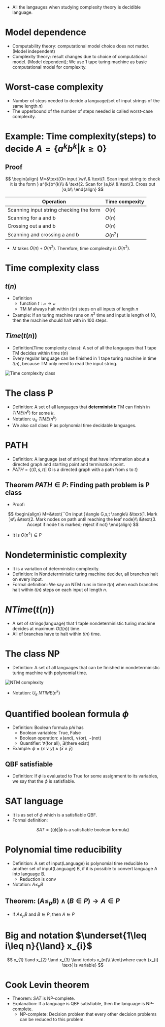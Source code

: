 * All the langauges when studying complexity theory is decidible language.

# Model dependence
* Computability theory: computational model choice does not matter. (Model independent)
* Complexity theory: result changes due to choice of computational model. (Model dependent); We use 1 tape turing machine as basic computational model for complexity.
# Worst-case complexity
* Number of steps needed to decide a language(set of input strings of the same length $n$)
* The upperbound of the number of steps needed is called worst-case complexity.

# Example: Time complexity(steps) to decide $A=\lbrace a^{k}b^{k}|k\geq0 \rbrace$

## Proof

$$
\begin{align}
M=&\text{On input }w\\
& \text{1. Scan input string to check it is the form } a^{k}b^{k}\\
& \text{2. Scan for }a,b\\
& \text{3. Cross out }a,b\\
\end{align}
$$

|Operation|Time compexity|
|---------|--------------|
|Scanning input string checking the form|$O(n)$|
|Scanning for a and b|$O(n)$|
|Crossing out a and b|$O(n)$|
|Scanning and crossing a and b|$O(n^{2})$|

* $M$ takes $O(n)+O(n^{2})$. Therefore, time complexity is $O(n^{2})$.

# Time complexity class
## $t(n)$
* Definition
    * function $t:\mathcal{n}\rightarrow \mathcal{n}$
    * TM $M$ always halt within $t(n)$ steps on all inputs of length $n$
* Example: If an turing machine runs on $n^{2}$ time and input is length of 10, then the machine should halt with in 100 steps.

## $Time(t(n))$
* Definition(Time complexity class): A set of all the languages that 1 tape TM decides within time $t(n)$
* Every regular language can be finished in 1 tape turing machine in time $t(n)$, because TM only need to read the input string.

![Time complexity class](/image/Time%20complexity%20class.png)

# The class P
* Definition: A set of all languages that **deterministic** TM can finish in $TIME(n^{k})$ for some $k$.
* Notation: $\cup_{k}\ TIME(n^{k})$
* We also call class P as polynomial time decidable languages.

# PATH
* Definition: A language (set of strings) that have information about a directed graph and starting point and termination point.
* $PATH=\lbrace \langle G,s,t \rangle |$ G is a directed graph with a path from $s$ to $t\rbrace$

## Theorem $PATH\in P$: Finding path problem is P class

* Proof:

$$
\begin{align}
M=&\text{``On input }\langle G,s,t \rangle\\
&\text{1. Mark }s\\
&\text{2. Mark nodes on path until reaching the leaf node}\\
&\text{3. Accept if node t is marked; reject if not}
\end{align}
$$

* It is $O(n^{4})\in P$

# Nondeterministic complexity
* It is a variation of deterministic complexity.
* Definition: In Nondeterministic turing machine decider, all branches halt on every input.
* Formal definition: We say an NTM runs in time $t(n)$ when each branches halt within $t(n)$ steps on each input of length $n$.

# $NTime(t(n))$
* A set of strings(language) that 1 taple nondeterministic turing machine decides at maximum $O(t(n))$ time.
* All of branches have to halt within $t(n)$ time.

# The class NP
* Definition: A set of all languages that can be finished in nondeterministic turing machine with polynomial time.

![NTM complexity](/image/NTM%20complexity.png)

* Notation: $U_{k}\ NTIME(n^{k})$

# Quantified boolean formula $\phi$
* Definition: Boolean formula $phi$ has
    * Boolean variables: True, False
    * Boolean operation: $\land$(and), $\lor$(or), $\neg$(not)
    * Quantifier: $\forall$(for all), $\exists$(there exist)
* Example: $\phi=(x\lor y)\land (\bar{x}\land \bar{y})$

## QBF satisfiable
* Definition: If $\phi$ is evaluated to True for some assignment to its variables, we say that the $\phi$ is satisfiable.

# SAT language
* It is as set of $\phi$ which is a satisfiable QBF.
* Formal definition:

$$
SAT=\lbrace \langle \phi \rangle | \phi \text{ is a satisfiable boolean formula} \rbrace
$$

# Polynomial time reducibility
* Definition: A set of input(Language) is polynomial time reducible to another set of input(Language) B, if it is possible to convert language A into language B.
    * Reduction is conv
* Notation: $A\leq_{p} B$

## Theorem: $(A\leq_{p} B)\land (B\in P) \rightarrow A\in P$
* If $A\leq_{p} B$ and $B\in P$, then $A\in P$

# Big and notation $\underset{1\leq i\leq n}{\land} x_{i}$

$$
x_{1} \land x_{2} \land x_{3} \land \cdots x_{n}\\
\text{where each }x_{i} \text{ is variable}
$$


# Cook Levin theorem
* Theorem: $SAT$ is NP-complete.
* Explanation: If a language is QBF satisfiable, then the language is NP-complete.
    * NP-complete: Decision problem that every other decision problems can be reduced to this problem.